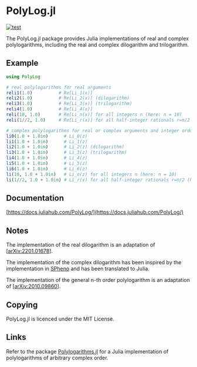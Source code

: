 PolyLog.jl
==========

[![test](https://github.com/Expander/PolyLog.jl/actions/workflows/build.yml/badge.svg)](https://github.com/Expander/PolyLog.jl/actions/workflows/build.yml)

The PolyLog.jl package provides Julia implementations of real and
complex polylogarithms, including the real and complex dilogarithm and
trilogarithm.


Example
-------

```.jl
using PolyLog

# real polylogarithms for real arguments
reli1(1.0)          # Re[Li_1(x)]
reli2(1.0)          # Re[Li_2(x)] (dilogarithm)
reli3(1.0)          # Re[Li_3(x)] (trilogarithm)
reli4(1.0)          # Re[Li_4(x)]
reli(10, 1.0)       # Re[Li_n(x)] for all integers n (here: n = 10)
reli(1//2, 1.0)     # Re[Li_r(x)] for all half-integer rationals r=n/2 (here: n = 1)

# complex polylogarithms for real or complex arguments and integer order
li0(1.0 + 1.0im)      # Li_0(z)
li1(1.0 + 1.0im)      # Li_1(z)
li2(1.0 + 1.0im)      # Li_2(z) (dilogarithm)
li3(1.0 + 1.0im)      # Li_3(z) (trilogarithm)
li4(1.0 + 1.0im)      # Li_4(z)
li5(1.0 + 1.0im)      # Li_5(z)
li6(1.0 + 1.0im)      # Li_6(z)
li(10, 1.0 + 1.0im)   # Li_n(z) for all integers n (here: n = 10)
li(1//2, 1.0 + 1.0im) # Li_r(x) for all half-integer rationals r=n/2 (here: n = 1)
```


Documentation
-------------

[https://docs.juliahub.com/PolyLog/](https://docs.juliahub.com/PolyLog/)


Notes
-----

The implementation of the real dilogarithm is an adaptation of
[[arXiv:2201.01678](https://arxiv.org/abs/2201.01678)].

The implementation of the complex dilogarithm has been inspired by the
implementation in [SPheno](https://spheno.hepforge.org) and has been
translated to Julia.

The implementation of the general n-th order polylogarithm is an
adaptation of [[arXiv:2010.09860](https://arxiv.org/abs/2010.09860)].


Copying
-------

PolyLog.jl is licenced under the MIT License.


Links
-----

Refer to the package
[Polylogarithms.jl](https://github.com/mroughan/Polylogarithms.jl) for
a Julia implementation of polylogarithms of arbitrary complex order.
